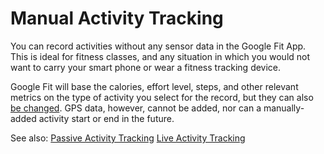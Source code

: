 # Manual Activity Tracking

You can record activities without any sensor data in the Google Fit App. This is ideal for fitness classes, and any situation in which you would not want to carry your smart phone or wear a fitness tracking device.

Google Fit will base the calories, effort level, steps, and other relevant metrics on the type of activity you select for the record, but they can also [be changed](task2changemetrics.html). GPS data, however, cannot be added, nor can a manually-added activity start or end in the future.

See also: [Passive Activity Tracking](concept1passiveactivity.html) [Live Activity Tracking](concept3liveactivity.html)
